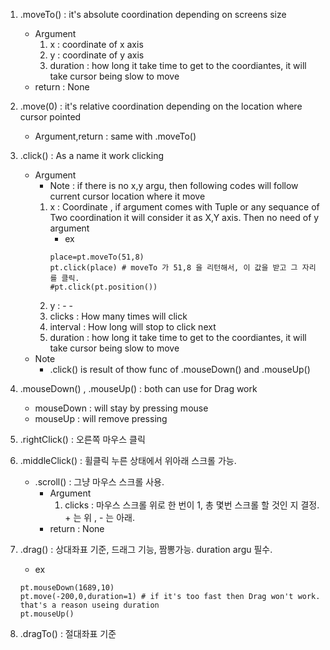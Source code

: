 1. .moveTo() : it's absolute coordination depending on screens size
    - Argument
        1. x : coordinate of x axis
        2. y : coordinate of y axis
        3. duration : how long it take time to get to the coordiantes, it will take cursor being slow to move
    - return : None
2. .move(0) : it's relative coordination depending on the location where cursor pointed
    - Argument,return : same with .moveTo()

3. .click() : As a name it work clicking
    - Argument
        * Note : if there is no x,y argu, then following codes will follow current cursor location where it move
        1. x : Coordinate , if argument comes with Tuple or any sequance of Two coordination it will consider it as X,Y axis. Then no need of y argument
            - ex
            ```
            place=pt.moveTo(51,8)
            pt.click(place) # moveTo 가 51,8 을 리턴해서, 이 값을 받고 그 자리를 클릭.
            #pt.click(pt.position())
            ```
        2. y : - -
        3. clicks : How many times will click
        4. interval : How long will stop to click next
        5. duration : how long it take time to get to the coordiantes, it will take cursor being slow to move
    * Note 
        - .click() is result of thow func of .mouseDown() and .mouseUp()
4. .mouseDown() , .mouseUp() : both can use for Drag work
    - mouseDown : will stay by pressing mouse 
    - mouseUp : will remove pressing

5. .rightClick() : 오른쪽 마우스 클릭
6. .middleClick() : 휠클릭 누른 상태에서 위아래 스크롤 가능.
    - .scroll() : 그냥 마우스 스크롤 사용.
        - Argument
            1. clicks : 마우스 스크롤 위로 한 번이 1, 총 몇번 스크롤 할 것인 지 결정. + 는 위 , - 는 아래.
        - return : None
7. .drag() : 상대좌표 기준, 드래그 기능, 짬뽕가능. duration argu 필수.
    - ex
    ```
    pt.mouseDown(1689,10)
    pt.move(-200,0,duration=1) # if it's too fast then Drag won't work. that's a reason useing duration
    pt.mouseUp()
    ```
7. .dragTo() : 절대좌표 기준